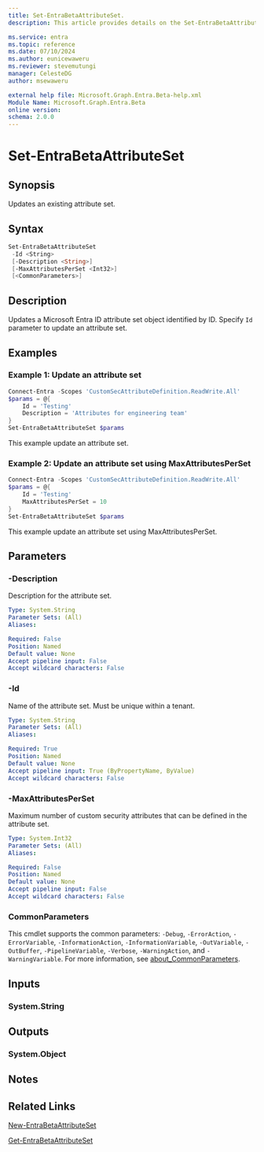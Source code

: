 ```yaml
---
title: Set-EntraBetaAttributeSet.
description: This article provides details on the Set-EntraBetaAttributeSet command.

ms.service: entra
ms.topic: reference
ms.date: 07/10/2024
ms.author: eunicewaweru
ms.reviewer: stevemutungi
manager: CelesteDG
author: msewaweru

external help file: Microsoft.Graph.Entra.Beta-help.xml
Module Name: Microsoft.Graph.Entra.Beta
online version:
schema: 2.0.0
---
```


# Set-EntraBetaAttributeSet

## Synopsis

Updates an existing attribute set.

## Syntax

```powershell
Set-EntraBetaAttributeSet 
 -Id <String>
 [-Description <String>] 
 [-MaxAttributesPerSet <Int32>]
 [<CommonParameters>]
```

## Description

Updates a Microsoft Entra ID attribute set object identified by ID. Specify `Id` parameter to update an attribute set.

## Examples

### Example 1: Update an attribute set

```powershell
Connect-Entra -Scopes 'CustomSecAttributeDefinition.ReadWrite.All'
$params = @{
    Id = 'Testing' 
    Description = 'Attributes for engineering team'
}
Set-EntraBetaAttributeSet $params
```

This example update an attribute set.

### Example 2: Update an attribute set using MaxAttributesPerSet

```powershell
Connect-Entra -Scopes 'CustomSecAttributeDefinition.ReadWrite.All'
$params = @{
    Id = 'Testing' 
    MaxAttributesPerSet = 10
}
Set-EntraBetaAttributeSet $params
```

This example update an attribute set using MaxAttributesPerSet.

## Parameters

### -Description

Description for the attribute set.

```yaml
Type: System.String
Parameter Sets: (All)
Aliases:

Required: False
Position: Named
Default value: None
Accept pipeline input: False
Accept wildcard characters: False
```

### -Id

Name of the attribute set. Must be unique within a tenant.

```yaml
Type: System.String
Parameter Sets: (All)
Aliases:

Required: True
Position: Named
Default value: None
Accept pipeline input: True (ByPropertyName, ByValue)
Accept wildcard characters: False
```

### -MaxAttributesPerSet

Maximum number of custom security attributes that can be defined in the attribute set.

```yaml
Type: System.Int32
Parameter Sets: (All)
Aliases:

Required: False
Position: Named
Default value: None
Accept pipeline input: False
Accept wildcard characters: False
```

### CommonParameters

This cmdlet supports the common parameters: `-Debug`, `-ErrorAction`, `-ErrorVariable`, `-InformationAction`, `-InformationVariable`, `-OutVariable`, `-OutBuffer`, `-PipelineVariable`, `-Verbose`, `-WarningAction`, and `-WarningVariable`. For more information, see [about_CommonParameters](https://go.microsoft.com/fwlink/?LinkID=113216).

## Inputs

### System.String

## Outputs

### System.Object

## Notes

## Related Links

[New-EntraBetaAttributeSet](New-EntraBetaAttributeSet.md)

[Get-EntraBetaAttributeSet](Get-EntraBetaAttributeSet.md)
